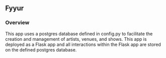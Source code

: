 Fyyur
-----

### Overview

This app uses a postgres database defined in config.py to facilitate the creation and management of artists, venues, and shows.  This app is deployed as a Flask app and all interactions within the Flask app are stored on the defined postgres database.
